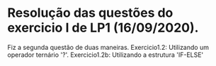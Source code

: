 # Resolução das questões do exercicio I de LP1 (16/09/2020). 

Fiz a segunda questão de duas maneiras.
Exercicio1.2: Utilizando um operador ternário '?'.
Exercicio1.2b: Utilizando a estrutura 'IF-ELSE'
